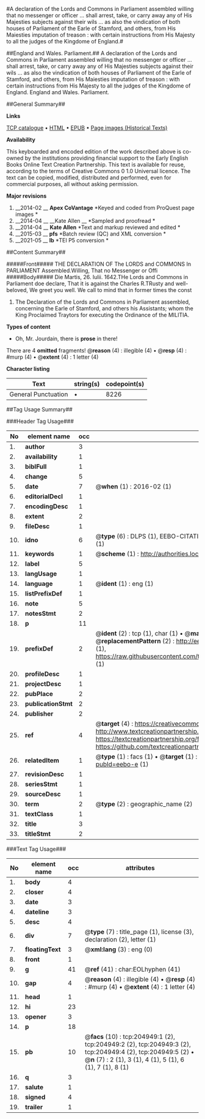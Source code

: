 #A declaration of the Lords and Commons in Parliament assembled willing that no messenger or officer ... shall arrest, take, or carry away any of His Majesties subjects against their wils ... as also the vindication of both houses of Parliament of the Earle of Stamford, and others, from His Maiesties imputation of treason : with certain instructions from His Majesty to all the judges of the Kingdome of England.#

##England and Wales. Parliament.##
A declaration of the Lords and Commons in Parliament assembled willing that no messenger or officer ... shall arrest, take, or carry away any of His Majesties subjects against their wils ... as also the vindication of both houses of Parliament of the Earle of Stamford, and others, from His Maiesties imputation of treason : with certain instructions from His Majesty to all the judges of the Kingdome of England.
England and Wales. Parliament.

##General Summary##

**Links**

[TCP catalogue](http://www.ota.ox.ac.uk/tcp/)  • 
[HTML](http://tei.it.ox.ac.uk/tcp/Texts-HTML/free/B21/B21975.html)  • 
[EPUB](http://tei.it.ox.ac.uk/tcp/Texts-EPUB/free/B21/B21975.epub) • 
[Page images (Historical Texts)](https://historicaltexts.jisc.ac.uk/eebo-11233019e)

**Availability**

This keyboarded and encoded edition of the work described above is co-owned by the
    institutions providing financial support to the Early English Books Online Text Creation
    Partnership. This text is available for reuse, according to the terms of  Creative Commons 0 1.0 Universal
    licence. The text can be copied, modified, distributed and performed, even for commercial
    purposes, all without asking permission.

**Major revisions**

1. __2014-02 __ __Apex CoVantage__ *Keyed and coded from ProQuest page images *
1. __2014-04 __ __Kate Allen __ *Sampled and proofread *
1. __2014-04 __ __Kate Allen__ *Text and markup reviewed and edited *
1. __2015-03 __ __pfs__ *Batch review (QC) and XML conversion *
1. __2021-05 __ __lb__ *TEI P5 conversion *

##Content Summary##

#####Front#####
 THE DECLARATION OF The LORDS and COMMONS In PARLIAMENT Assembled.Willing, That no Messenger or Offi
#####Body#####
Die Martis, 26. Iulii. 1642.THe Lords and Commons in Parliament doe declare, That it is against the Charles R.TRusty and well-beloved, We greet you well. We call to mind that in former times the const
1. The Declaration of the Lords and Commons in Parliament assembled, concerning the Earle of Stamford, and others his Assistants; whom the King Proclaimed Traytors for executing the Ordinance of the MILITIA.

**Types of content**

  * Oh, Mr. Jourdain, there is **prose** in there!

There are 4 **omitted** fragments! 
 @__reason__ (4) : illegible (4)  •  @__resp__ (4) : #murp (4)  •  @__extent__ (4) : 1 letter (4)

**Character listing**


|Text|string(s)|codepoint(s)|
|---|---|---|
|General Punctuation|•|8226|

##Tag Usage Summary##

###Header Tag Usage###

|No|element name|occ|attributes|
|---|---|---|---|
|1.|__author__|3||
|2.|__availability__|1||
|3.|__biblFull__|1||
|4.|__change__|5||
|5.|__date__|7| @__when__ (1) : 2016-02 (1)|
|6.|__editorialDecl__|1||
|7.|__encodingDesc__|1||
|8.|__extent__|2||
|9.|__fileDesc__|1||
|10.|__idno__|6| @__type__ (6) : DLPS (1), EEBO-CITATION (1), VID (1), EEBO-PROQUEST (1), STC (1), OCLC (1)|
|11.|__keywords__|1| @__scheme__ (1) : http://authorities.loc.gov/ (1)|
|12.|__label__|5||
|13.|__langUsage__|1||
|14.|__language__|1| @__ident__ (1) : eng (1)|
|15.|__listPrefixDef__|1||
|16.|__note__|5||
|17.|__notesStmt__|2||
|18.|__p__|11||
|19.|__prefixDef__|2| @__ident__ (2) : tcp (1), char (1)  •  @__matchPattern__ (2) : ([0-9\-]+):([0-9IVX]+) (1), (.+) (1)  •  @__replacementPattern__ (2) : http://eebo.chadwyck.com/downloadtiff?vid=$1&page=$2 (1), https://raw.githubusercontent.com/textcreationpartnership/Texts/master/tcpchars.xml#$1 (1)|
|20.|__profileDesc__|1||
|21.|__projectDesc__|1||
|22.|__pubPlace__|2||
|23.|__publicationStmt__|2||
|24.|__publisher__|2||
|25.|__ref__|4| @__target__ (4) : https://creativecommons.org/publicdomain/zero/1.0/ (1), http://www.textcreationpartnership.org/docs/. (1), https://textcreationpartnership.org/faq/#faq05 (1), https://github.com/textcreationpartnership (1)|
|26.|__relatedItem__|1| @__type__ (1) : facs (1)  •  @__target__ (1) : https://data.historicaltexts.jisc.ac.uk/view?pubId=eebo-e (1)|
|27.|__revisionDesc__|1||
|28.|__seriesStmt__|1||
|29.|__sourceDesc__|1||
|30.|__term__|2| @__type__ (2) : geographic_name (2)|
|31.|__textClass__|1||
|32.|__title__|3||
|33.|__titleStmt__|2||


###Text Tag Usage###

|No|element name|occ|attributes|
|---|---|---|---|
|1.|__body__|4||
|2.|__closer__|4||
|3.|__date__|3||
|4.|__dateline__|3||
|5.|__desc__|4||
|6.|__div__|7| @__type__ (7) : title_page (1), license (3), declaration (2), letter (1)|
|7.|__floatingText__|3| @__xml:lang__ (3) : eng (0)|
|8.|__front__|1||
|9.|__g__|41| @__ref__ (41) : char:EOLhyphen (41)|
|10.|__gap__|4| @__reason__ (4) : illegible (4)  •  @__resp__ (4) : #murp (4)  •  @__extent__ (4) : 1 letter (4)|
|11.|__head__|1||
|12.|__hi__|23||
|13.|__opener__|3||
|14.|__p__|18||
|15.|__pb__|10| @__facs__ (10) : tcp:204949:1 (2), tcp:204949:2 (2), tcp:204949:3 (2), tcp:204949:4 (2), tcp:204949:5 (2)  •  @__n__ (7) : 2 (1), 3 (1), 4 (1), 5 (1), 6 (1), 7 (1), 8 (1)|
|16.|__q__|3||
|17.|__salute__|1||
|18.|__signed__|4||
|19.|__trailer__|1||
